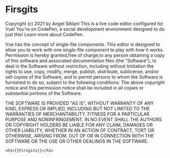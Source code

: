 # Firsgits
Copyright (c) 2021 by Angel Siblani 
This is a live code editor configured for Vue!
You're on CodePen, a social development environment designed to do just this! Learn more about CodePen.

Vue has the concept of single-file components. 
This editor is designed to allow you to work with one single-file component to play with how it works.
Permission is hereby granted,free of charge,to any person obtaining a copy of this software and associated documentation files (the "Software"), to deal in the Software without restriction,
including without limitation the rights to use, copy, modify, merge, publish,
distribute, sublicense, and/or sell copies of the Software,
and to permit persons to whom the Software is furnished to do so,
subject to the following conditions:
The above copyright notice and this permission notice
shall be included in all copies or substantial portions of the Software.

THE SOFTWARE IS PROVIDED "AS IS", WITHOUT WARRANTY OF ANY KIND, 
EXPRESS OR IMPLIED, INCLUDING BUT NOT LIMITED TO THE WARRANTIES OF MERCHANTABILITY,
FITNESS FOR A PARTICULAR PURPOSE AND NONINFRINGEMENT.
IN NO EVENT SHALL THE AUTHORS OR COPYRIGHT HOLDERS BE LIABLE FOR ANY CLAIM,
DAMAGES OR OTHER LIABILITY, WHETHER IN AN ACTION OF CONTRACT, TORT OR OTHERWISE,
ARISING FROM, OUT OF OR IN CONNECTION WITH THE SOFTWARE OR THE USE 
OR OTHER DEALINGS IN THE SOFTWARE.


    <h1>{{Firsgits}}</h1>
